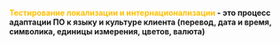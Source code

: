 
**<font color="#ffc000">Тестирование локализации и интернационализации</font> - это  процесс адаптации ПО к языку и культуре клиента (перевод, дата и время, символика, единицы измерения, цветов, валюта)**